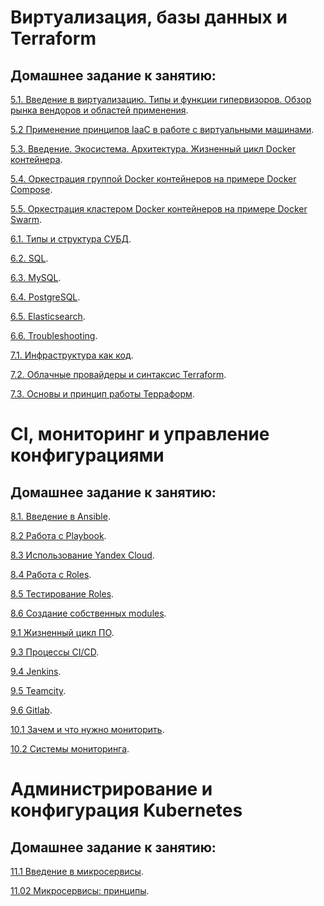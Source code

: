 
# Виртуализация, базы данных и Terraform
## Домашнее задание к занятию:

<p>
  <a href="https://github.com/PanMonsters/virt-netology/blob/f66a02b53a25ac522f3a2b2c40e9a32d9e68369a/HM1.md">5.1. Введение в виртуализацию. Типы и функции гипервизоров. Обзор рынка вендоров и областей применения</a>.
</p>

<p>
  <a href="https://github.com/PanMonsters/virt-netology/blob/f66a02b53a25ac522f3a2b2c40e9a32d9e68369a/HM2.md">5.2 Применение принципов IaaC в работе с виртуальными машинами</a>.
</p>

<p>
  <a href="https://github.com/PanMonsters/virt-netology/blob/9a91f2c6913904deec9c1dbe85118abc26762b6a/HM3.md">5.3. Введение. Экосистема. Архитектура. Жизненный цикл Docker контейнера</a>.
</p>

<p>
  <a href="https://github.com/PanMonsters/virt-netology/blob/f66a02b53a25ac522f3a2b2c40e9a32d9e68369a/HM4.md">5.4. Оркестрация группой Docker контейнеров на примере Docker Compose</a>.
</p>

<p>
  <a href="https://github.com/PanMonsters/virt-netology/blob/874eacae0f572508fa095d22b77bf547b464330f/HM5.md">5.5. Оркестрация кластером Docker контейнеров на примере Docker Swarm</a>.
</p>

<p>
 <a href="https://github.com/PanMonsters/virt-netology/blob/98f16bde4f2f1d7de3ee3798353d55ce302c3977/HM6.md">6.1. Типы и структура СУБД</a>.
</p>

<p>
 <a href="https://github.com/PanMonsters/virt-netology/blob/5d7c640e989e919fb8cd4405707c85a1d4afb503/HM7.md">6.2. SQL</a>.
</p>

<p>
 <a href="https://github.com/PanMonsters/virt-netology/blob/5d7c640e989e919fb8cd4405707c85a1d4afb503/HM8.md">6.3. MySQL</a>.
</p>

<p>
 <a href="https://github.com/PanMonsters/virt-netology/blob/9702dbd5705236baead6f501dc8896edae582fd7/HM9.md">6.4. PostgreSQL</a>.
</p>

<p>
 <a href="https://github.com/PanMonsters/virt-netology/blob/78ffac62121080738eaa238b2c27248c213338ca/HM10.md">6.5. Elasticsearch</a>.
</p>

<p>
 <a href="https://github.com/PanMonsters/virt-netology/blob/cd3335998011d5a30f19aa78a635de18109a2ff4/HM11.md">6.6. Troubleshooting</a>.
</p>

<p>
 <a href="https://github.com/PanMonsters/virt-netology/blob/87cd47c969597402d201e3ec4c2e4fcf07ca755b/HM12.md">7.1. Инфраструктура как код</a>.
</p>

<p>
 <a href="https://github.com/PanMonsters/virt-netology/blob/87cd47c969597402d201e3ec4c2e4fcf07ca755b/HM13.md">7.2. Облачные провайдеры и синтаксис Terraform</a>.
</p>

<p>
 <a href="https://github.com/PanMonsters/virt-netology/blob/87cd47c969597402d201e3ec4c2e4fcf07ca755b/HM14.md">7.3. Основы и принцип работы Терраформ</a>.
</p>


# CI, мониторинг и управление конфигурациями
## Домашнее задание к занятию:

<p>
 <a href="https://github.com/PanMonsters/virt-netology/blob/dcea42ee8a25cf801c6e6e867ab93a7504af2418/DZ_8.1.md">8.1. Введение в Ansible</a>.
</p>

<p>
<a href="https://github.com/PanMonsters/virt-netology/blob/160137c8db3fe2da29e48189d4459775ab5be0aa/DZ_8.2.md">8.2 Работа с Playbook</a>.
</p>

<p>
<a href="https://github.com/PanMonsters/virt-netology/blob/160137c8db3fe2da29e48189d4459775ab5be0aa/DZ_8.3.md">8.3 Использование Yandex Cloud</a>.
</p>

<p>
<a href="https://github.com/PanMonsters/virt-netology/blob/02777a88f20ffb59e5756d5f41b2c56f2b162db7/DZ_8.4.md">8.4 Работа с Roles</a>.
</p>

<p>
<a href="https://github.com/PanMonsters/virt-netology/blob/65b82abc4cda605c48988575e8c480f09bdef858/DZ_8.5.md">8.5 Тестирование Roles</a>.
</p>

<p>
<a href="https://github.com/PanMonsters/virt-netology/blob/65b82abc4cda605c48988575e8c480f09bdef858/DZ_8.6.md">8.6 Создание собственных modules</a>.
</p>

<p>
<a href="https://github.com/PanMonsters/virt-netology/blob/65b82abc4cda605c48988575e8c480f09bdef858/DZ_9.1.md">9.1 Жизненный цикл ПО</a>.
</p>

<p>
<a href="https://github.com/PanMonsters/virt-netology/blob/c53f382488f2fbd12ab49c20bad3a10cd06f7464/DZ_9.3.md">9.3 Процессы CI/CD</a>.
</p>

<p>
<a href="https://github.com/PanMonsters/virt-netology/blob/a77616e7fea9e558dffaa733ff92ba27f0cc1fac/DZ_9.4.md">9.4 Jenkins</a>.
</p>

<p>
<a href="https://github.com/PanMonsters/virt-netology/blob/a77616e7fea9e558dffaa733ff92ba27f0cc1fac/DZ_9.5.md">9.5 Teamcity</a>.
</p>

<p>
<a href="https://github.com/PanMonsters/virt-netology/blob/9a28538cb7c060d5125c4f0d6c9528b55c47c4c2/DZ_9.6.md">9.6 Gitlab</a>.
</p>

<p>
<a href="https://github.com/PanMonsters/virt-netology/blob/9a28538cb7c060d5125c4f0d6c9528b55c47c4c2/DZ_10.1.md">10.1 Зачем и что нужно мониторить</a>.
</p>

<p>
<a href="https://github.com/PanMonsters/virt-netology/blob/41fec27be333de677e3af04da8a2a04b18957dec/DZ_10.2.md">10.2 Системы мониторинга</a>.
</p>


# Администрирование и конфигурация Kubernetes
## Домашнее задание к занятию:

<p>
<a href="https://github.com/PanMonsters/virt-netology/blob/c1ac742fadf29582aa180018c17786b78cdf18d7/DZ_11.1.md">11.1 Введение в микросервисы</a>.
</p>

<p>
<a href="https://github.com/PanMonsters/virt-netology/blob/d9fecee8bb7493559fe5929459890a3cb27d80f1/DZ_11.2.md">11.02 Микросервисы: принципы</a>.
</p>
